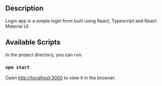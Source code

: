 ## Description
Login app is a simple login form built using React, Typescript and React Material UI.<br />

## Available Scripts

In the project directory, you can run:

### `npm start`
Open [http://localhost:3000](http://localhost:3000) to view it in the browser.